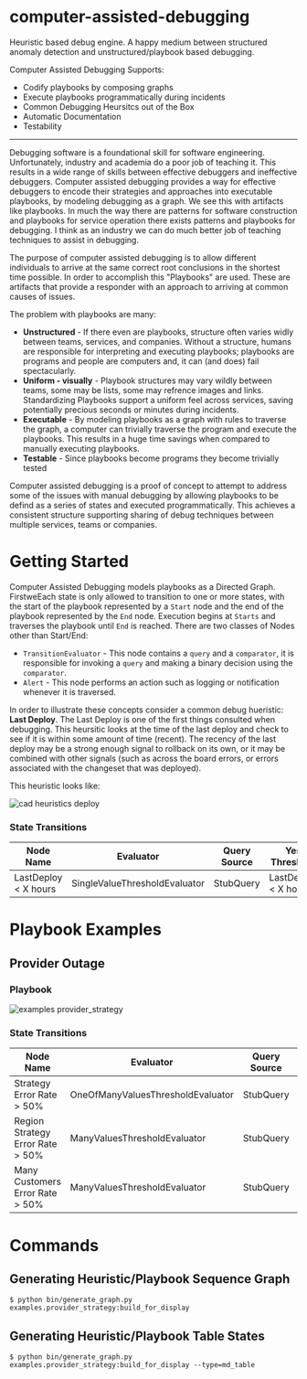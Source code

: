 # computer-assisted-debugging
Heuristic based debug engine.  A happy medium between structured anomaly detection and unstructured/playbook based debugging.

Computer Assisted Debugging Supports:

- Codify playbooks by composing graphs  
- Execute playbooks programmatically  during incidents 
- Common Debugging Heursitcs out of the Box
- Automatic Documentation
- Testability

---

Debugging software is a foundational skill for software engineering.  Unfortunately, industry and academia do a poor job of teaching it.  This results in a wide range of skills between effective debuggers and ineffective debuggers. Computer assisted debugging provides a way for effective debuggers to encode their strategies and approaches into executable playbooks, by modeling debugging as a graph.  We see this with artifacts like playbooks. In much the way there are patterns for software construction and playbooks for service operation there exists patterns and playbooks for debugging.  I think as an industry we can do much better job of teaching techniques to assist in debugging.

The purpose of computer assisted debugging is to allow different individuals to arrive at the same correct root conclusions in the shortest time possible.  In order to accomplish this "Playbooks" are used.  These are artifacts that provide a responder with an approach to arriving at common causes of issues.  

The problem with playbooks are many:

- **Unstructured** - If there even are playbooks, structure often varies widly between teams, services, and companies.  Without a structure, humans are responsible for interpreting and executing playbooks; playbooks are programs and people are computers and, it can (and does) fail spectacularly.
- **Uniform - visually** - Playbook structures may vary wildly between teams, some may be lists, some may refrence images and links.  Standardizing Playbooks support a uniform feel across services, saving potentially precious seconds or minutes during incidents.
- **Executable** - By modeling playbooks as a graph with rules to traverse the graph, a computer can trivially traverse the program and execute the playbooks.  This results in a huge time savings when compared to manually executing playbooks.
- **Testable** - Since playbooks become programs they become trivially tested

Computer assisted debugging is a proof of concept to attempt to address some of the issues with manual debugging by allowing playbooks to be defind as a series of states and executed programmatically.  This achieves a consistent structure supporting sharing of debug techniques between multiple services, teams or companies.  

# Getting Started
Computer Assisted Debugging models playbooks as a Directed Graph.  FirstweEach state is only allowed to transition to one or more states, with the start of the playbook represented by a `Start` node and the end of the playbook represented by the `End` node.  Execution begins at `Starts` and traverses the playbook until `End` is reached.  There are two classes of Nodes other than Start/End:

- `TransitionEvaluator` - This node contains a `query` and a `comparator`, it is responsible for invoking a `query` and making a binary decision using the `comparator`.  
- `Alert` - This node performs an action such as logging or notification whenever it is traversed.

In order to illustrate these concepts consider a common debug hueristic: **Last Deploy**.  The Last Deploy is one of the first things consulted when debugging.  This heursitic looks at the time of the last deploy and check to see if it is within some amount of time (recent).  The recency of the last deploy may be a strong enough signal to rollback on its own, or it may be combined with other signals (such as across the board errors, or errors associated with the changeset that was deployed).

This heuristic looks like:

![cad heuristics deploy](https://user-images.githubusercontent.com/321963/54880914-bab73680-4e20-11e9-84a8-0ab20dbd8783.png)
### State Transitions
| Node Name | Evaluator | Query Source | Yes Threshold |
| ------- | --------- | -------- | ----------- |
|LastDeploy < X hours|SingleValueThresholdEvaluator|StubQuery|LastDeploy < X hours|


# Playbook Examples

## Provider Outage
### Playbook
![examples provider_strategy](https://user-images.githubusercontent.com/321963/54880855-0d442300-4e20-11e9-95a5-b17a477d42a5.png)

### State Transitions
| Node Name | Evaluator | Query Source | Yes Threshold |
| ------- | --------- | -------- | ----------- |
|Strategy Error Rate > 50%|OneOfManyValuesThresholdEvaluator|StubQuery|Strategy Error Rate > 50%|
|Region Strategy Error Rate > 50%|ManyValuesThresholdEvaluator|StubQuery|Region Strategy Error Rate > 50%|
|Many Customers Error Rate > 50%|ManyValuesThresholdEvaluator|StubQuery|Many Customers Error Rate > 50%|


# Commands

## Generating Heuristic/Playbook Sequence Graph

```
$ python bin/generate_graph.py examples.provider_strategy:build_for_display
```

## Generating Heuristic/Playbook Table States

```
$ python bin/generate_graph.py examples.provider_strategy:build_for_display --type=md_table
```
